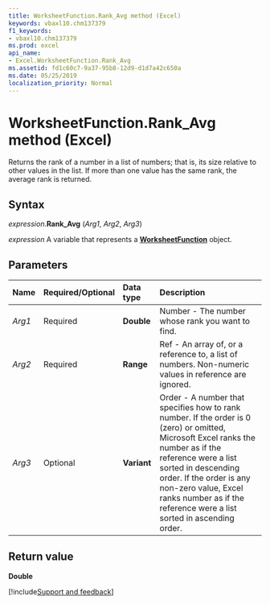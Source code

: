 ```yaml
---
title: WorksheetFunction.Rank_Avg method (Excel)
keywords: vbaxl10.chm137379
f1_keywords:
- vbaxl10.chm137379
ms.prod: excel
api_name:
- Excel.WorksheetFunction.Rank_Avg
ms.assetid: fd1c60c7-9a37-95b8-12d9-d1d7a42c650a
ms.date: 05/25/2019
localization_priority: Normal
---
```



# WorksheetFunction.Rank_Avg method (Excel)

Returns the rank of a number in a list of numbers; that is, its size relative to other values in the list. If more than one value has the same rank, the average rank is returned.


## Syntax

_expression_.**Rank_Avg** (_Arg1_, _Arg2_, _Arg3_)

_expression_ A variable that represents a **[WorksheetFunction](Excel.WorksheetFunction.md)** object.


## Parameters

|Name|Required/Optional|Data type|Description|
|:-----|:-----|:-----|:-----|
| _Arg1_|Required| **Double**|Number - The number whose rank you want to find.|
| _Arg2_|Required| **Range**|Ref - An array of, or a reference to, a list of numbers. Non-numeric values in reference are ignored.|
| _Arg3_|Optional| **Variant**|Order - A number that specifies how to rank number. If the order is 0 (zero) or omitted, Microsoft Excel ranks the number as if the reference were a list sorted in descending order. If the order is any non-zero value, Excel ranks number as if the reference were a list sorted in ascending order.|

## Return value

**Double**




[!include[Support and feedback](~/includes/feedback-boilerplate.md)]